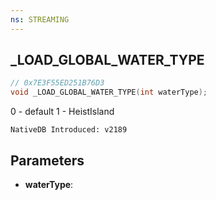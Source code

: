 ```yaml
---
ns: STREAMING
---
```

## _LOAD_GLOBAL_WATER_TYPE

```c
// 0x7E3F55ED251B76D3
void _LOAD_GLOBAL_WATER_TYPE(int waterType);
```

0 - default
1 - HeistIsland

```
NativeDB Introduced: v2189
```

## Parameters
* **waterType**:
